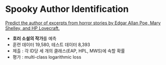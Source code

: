 # Spooky Author Identification

[Predict the author of excerpts from horror stories by Edgar Allan Poe, Mary Shelley, and HP Lovecraft.](https://www.kaggle.com/c/spooky-author-identification)

* **호러 소설의 작가**를 예측
* 훈련 데이터 19,580, 테스트 데이터 8,393
* 제출 : 각 ID당 세 개의 클래스(EAP, HPL, MWS)에 속할 확률
* 평가 : multi-class logarithmic loss

